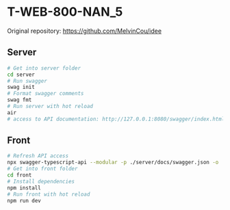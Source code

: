 # T-WEB-800-NAN_5

Original repository: https://github.com/MelvinCou/idee

## Server

```sh
# Get into server folder
cd server
# Run swagger
swag init
# Format swagger comments
swag fmt
# Run server with hot reload
air
# access to API documentation: http://127.0.0.1:8080/swagger/index.html
```

## Front

```sh
# Refresh API access
npx swagger-typescript-api --modular -p ./server/docs/swagger.json -o ./front/src/api
# Get into front folder
cd front
# Install dependencies
npm install
# Run front with hot reload
npm run dev
```

